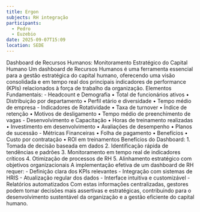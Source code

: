 ```yaml
---
title: Ergon
subjects: RH integração
participants:
  - Pedro
  - Euzebio
date: 2025-09-07T15:09
location: SEDE
---
```

Dashboard de Recursos Humanos: Monitoramento Estratégico do Capital Humano
Um dashboard de Recursos Humanos é uma ferramenta essencial para a gestão estratégica do capital humano, oferecendo uma visão consolidada e em tempo real dos principais indicadores de performance (KPIs) relacionados à força de trabalho da organização.
Elementos Fundamentais:
\- Headcount e Demografia
• Total de funcionários ativos
• Distribuição por departamento
• Perfil etário e diversidade
• Tempo médio de empresa
\- Indicadores de Rotatividade
• Taxa de turnover
• Índice de retenção
• Motivos de desligamento
• Tempo médio de preenchimento de vagas
\- Desenvolvimento e Capacitação
• Horas de treinamento realizadas
• Investimento em desenvolvimento
• Avaliações de desempenho
• Planos de sucessão
\- Métricas Financeiras
• Folha de pagamento
• Benefícios
• Custo por contratação
• ROI em treinamentos
Benefícios do Dashboard:
1\. Tomada de decisão baseada em dados
2\. Identificação rápida de tendências e padrões
3\. Monitoramento em tempo real de indicadores críticos
4\. Otimização de processos de RH
5\. Alinhamento estratégico com objetivos organizacionais
A implementação efetiva de um dashboard de RH requer:
\- Definição clara dos KPIs relevantes
\- Integração com sistemas de HRIS
\- Atualização regular dos dados
\- Interface intuitiva e customizável
\- Relatórios automatizados
Com estas informações centralizadas, gestores podem tomar decisões mais assertivas e estratégicas, contribuindo para o desenvolvimento sustentável da organização e a gestão eficiente do capital humano. 
